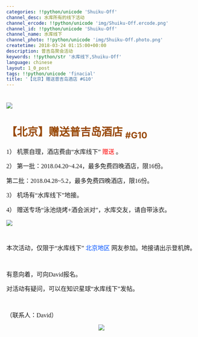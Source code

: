 ```yaml
---
categories: !!python/unicode 'Shuiku-Off'
channel_desc: 水库所有的线下活动
channel_ercode: !!python/unicode 'img/Shuiku-Off.ercode.png'
channel_id: !!python/unicode 'Shuiku-Off'
channel_name: 水库线下
channel_photo: !!python/unicode 'img/Shuiku-Off.photo.png'
createtime: 2018-03-24 01:15:00+00:00
description: 普吉岛聚会活动
keywords: !!python/str '水库线下,Shuiku-Off'
language: chinese
layout: 1_0_post
tags: !!python/unicode 'finacial'
title: '【北京】赠送普吉岛酒店 #G10'
---
```

<div class="rich_media_content" id="js_content">
<h1>
<span style="font-family:宋体;color:#984806;">
</span>
</h1>
<p>
<img class="" data-ratio="0.66625" data-s="300,640" data-src="" data-type="jpeg" data-w="800" src="{{ '/img/ibkgib9IoiaJWlB0uv8KWWibJS2cJgAogAB6F0lcDUjnMhqAEFoxoyKF1Noliap74XXqob4a5BR2uqcicOicNtJvicm3eg.jpeg' | prepend: site.img | replace: '//','/' }}" style=""/>
</p>
<h1>
<span style="font-family:宋体;color:#984806;">
          【北京】赠送普吉岛酒店
         </span>
<span style="color:#984806;">
<sub>
           #G10
          </sub>
</span>
<br/>
</h1>
<p>
<span style="font-size:16px;font-family:华文楷体;">
</span>
</p>
<p style="line-height: 1.75em;">
<span style="font-size:16px;font-family:华文楷体;">
          1）
         </span>
<span style="font-size:16px;font-family:华文楷体;">
          机票自理，酒店费由“水库线下”
          <span style="color:red;">
           赠送
          </span>
          。
         </span>
</p>
<p style="line-height: 1.75em;">
<span style="font-size:16px;font-family:华文楷体;">
          2）
         </span>
<span style="font-size:16px;font-family:华文楷体;">
          第一批：2018.04.20~4.24，最多免费四晚酒店，限16份。
         </span>
</p>
<p style="line-height: 1.75em;">
<span style="font-family: 华文楷体;font-size: 16px;">
          第二批：2018.04.28~5.2，最多免费四晚酒店，限16份。
         </span>
</p>
<p style="line-height: 1.75em;">
<span style="font-size:16px;font-family:华文楷体;">
          3）
         </span>
<span style="font-size:16px;font-family:华文楷体;">
          机场有“水库线下”地接。
         </span>
</p>
<p style="line-height: 1.75em;">
<span style="font-size:16px;font-family:华文楷体;">
          4）
         </span>
<span style="font-size:16px;font-family:华文楷体;">
          赠送专场“泳池烧烤+酒会派对”，水库交友，请自带泳衣。
         </span>
</p>
<p>
<span style="font-size:16px;font-family:华文楷体;">
</span>
</p>
<p>
<img class="" data-copyright="0" data-ratio="0.66625" data-s="300,640" data-src="" data-type="jpeg" data-w="800" src="{{ '/img/ibkgib9IoiaJWlB0uv8KWWibJS2cJgAogAB6cJuJjic6bw2HFnVsz4BZHRbb7OFZTZ5aXrSgpT6RDrJscvaDeEI317g.jpeg' | prepend: site.img | replace: '//','/' }}" style=""/>
</p>
<p>
<span style="font-size:16px;font-family:华文楷体;">
</span>
<br/>
</p>
<p>
<span style="font-size:16px;font-family:华文楷体;">
          本次活动，仅限于“水库线下”
         </span>
<span style="font-size: 16px;font-family: 华文楷体;color: rgb(0, 82, 255);">
          北京地区
         </span>
<span style="font-size:16px;font-family:华文楷体;">
          网友参加。地接请出示登机牌。
         </span>
</p>
<p>
<span style="font-size:16px;font-family:华文楷体;">
<br/>
</span>
</p>
<p>
<span style="font-size:16px;font-family:华文楷体;">
          有意向着，可向David报名。
         </span>
</p>
<p>
<span style="font-size:16px;font-family:华文楷体;">
          对活动有疑问，可以在知识星球“水库线下”发帖。
         </span>
</p>
<p>
<span style="font-size:16px;font-family:华文楷体;">
</span>
</p>
<p>
<span style="font-size:16px;font-family:华文楷体;">
<br/>
</span>
</p>
<p>
<span style="font-size:16px;font-family:华文楷体;">
          （联系人：David）
         </span>
</p>
<p style="text-align: center;">
<img class="" data-copyright="0" data-ratio="1.2944983818770226" data-s="300,640" data-src="" data-type="jpeg" data-w="618" src="{{ '/img/ibkgib9IoiaJWlB0uv8KWWibJS2cJgAogAB6szzJ2dFU72yEo19PfYqkiaibGCAd8icVqCib2t8icialIINeyR5LKicU0SZSg.jpeg' | prepend: site.img | replace: '//','/' }}" style=""/>
</p>
<p>
<span style="font-size:16px;font-family:华文楷体;">
</span>
</p>
<p>
<span style="font-size:16px;font-family:华文楷体;">
</span>
</p>
<p>
<span style="font-size:16px;font-family:华文楷体;">
</span>
</p>
<p>
<br/>
</p>
</div>